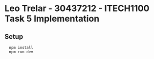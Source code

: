 # Leo Trelar - 30437212 - ITECH1100 Task 5 Implementation
## Setup
```
  npm install
  npm run dev
```